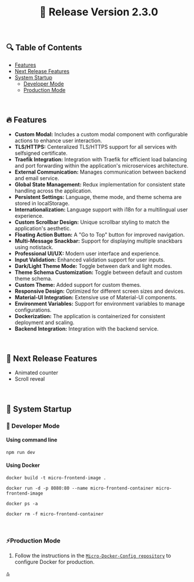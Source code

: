 <h1 id="top" align="center">🚢 Release Version 2.3.0</h1> 

<br/>

## 🔍 Table of Contents

- [Features](#features)
- [Next Release Features](#next-release-features)
- [System Startup](#system-startup)
  - [Developer Mode](#developer-mode)
  - [Production Mode](#production-mode)
 
<br/>

<h2 id="features">🔥 Features</h2>

+ **Custom Modal:** Includes a custom modal component with configurable actions to enhance user interaction.
+ **TLS/HTTPS:** Centeralized TLS/HTTPS support for all services with selfsigned certificate.
+ **Traefik Integration:** Integration with Traefik for efficient load balancing and port forwarding within the application's microservices architecture.
+ **External Communication:** Manages communication between backend and email service.
+ **Global State Management:** Redux implementation for consistent state handling across the application.
+ **Persistent Settings:** Language, theme mode, and theme schema are stored in localStorage.
+ **Internationalization:** Language support with i18n for a multilingual user experience.
+ **Custom Scrollbar Design:** Unique scrollbar styling to match the application's aesthetic.
+ **Floating Action Button:** A "Go to Top" button for improved navigation.
+ **Multi-Message Snackbar:** Support for displaying multiple snackbars using notistack.
+ **Professional UI/UX:** Modern user interface and experience.
+ **Input Validation:** Enhanced validation support for user inputs.
+ **Dark/Light Theme Mode:** Toggle between dark and light modes.
+ **Theme Schema Customization:** Toggle between default and custom theme schema.
+ **Custom Theme:** Added support for custom themes.
+ **Responsive Design:** Optimized for different screen sizes and devices.
+ **Material-UI Integration:** Extensive use of Material-UI components.
+ **Environment Variables:** Support for environment variables to manage configurations.
+ **Dockerization:** The application is containerized for consistent deployment and scaling.
+ **Backend Integration:** Integration with the backend service.

<br/>

<h2 id="next-release-features">🚧 Next Release Features</h2>

- Animated counter
- Scroll reveal

<br/>
  
<h2 id="system-startup">🚀 System Startup</h2> 

<h3 id="developer-mode">🧪 Developer Mode</h3>

#### Using command line

```
npm run dev
```

#### Using Docker

```
docker build -t micro-frontend-image .

docker run -d -p 8080:80 --name micro-frontend-container micro-frontend-image

docker ps -a

docker rm -f micro-frontend-container
```

<br/>

<h3 id="production-mode">⚡Production Mode</h3> 

1. Follow the instructions in the [`Micro-Docker-Config repository`](https://github.com/ahmettoguz/Micro-Docker-Config) to configure Docker for production.

[🔝](#top)
